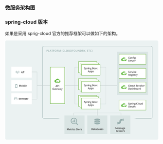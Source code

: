 ### 微服务架构图

### spring-cloud 版本

如果是采用 sprig-cloud 官方的推荐框架可以做如下的架构。

<img src="../../images/interview/spring/microservices-spring-cloud.png" alt="avatar" style="zoom:80%;" />

